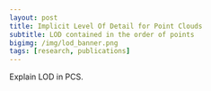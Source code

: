```yaml
---
layout: post
title: Implicit Level Of Detail for Point Clouds
subtitle: LOD contained in the order of points
bigimg: /img/lod_banner.png
tags: [research, publications]
---
```


 Explain LOD in PCS.